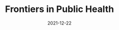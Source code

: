 ---
date: 2021-12-22
##
title:    Frontiers in Public Health 
## Titel der Publikation, beispielweise The Lancet.
##
authors: 'Chiodini, I, Gatti, D, Soranna, D, et al.'
##
status:   default
##
en:
  subtitle:   'Vitamin D Status and SARS-CoV-2 Infection and COVID-19 Clinical Outcomes'
  ##
  description: 'Several studies suggest an association between serum 25-hydroxyvitamin D (25OHD) and the outcomes of Severe Acute Respiratory Syndrome Corona-Virus-2 (SARS-CoV-2) infection, in particular Coronavirus Disease-2019 (COVID-19) related severity and mortality. The aim of the present meta-analysis was to investigate whether vitamin D status is associated with the COVID-19 severity, defined as ARDS requiring admission to intensive care unit (ICU) or mortality (primary endpoints) and with the susceptibility to SARS-CoV-2 and COVID-19-related hospitalization (secondary endpoints). A search in PubMed, ScienceDirect, Web of Science, Google Scholar, Scopus, and preprints repositories was performed until March 31th 2021 to identify all original observational studies reporting association measures, or enough data to calculate them, between Vitamin D status (insufficiency <75, deficiency <50, or severe deficiency <25 nmol/L) and risk of SARS-CoV-2 infection, COVID-19 hospitalization, ICU admission, or death during COVID-19 hospitalization. Fifty-four studies (49 as fully-printed and 5 as pre-print publications) were included for a total of 1,403,715 individuals. The association between vitamin D status and SARS-CoV2 infection, COVID-19 related hospitalization, COVID-19 related ICU admission, and COVID-19 related mortality was reported in 17, 9, 27, and 35 studies, respectively. Severe deficiency, deficiency and insufficiency of vitamin D were all associated with ICU admission, mortality, SARS-CoV-2 infection and COVID-19 hospitalization. Considering specific subgroups (i.e., Caucasian patients, high quality studies, and studies reporting adjusted association estimates) the results of primary endpoints did not change. Patients with low vitamin D levels present an increased risk of ARDS requiring admission to intensive care unit (ICU) or mortality due to SARS-CoV-2 infection and a higher susceptibility to SARS-CoV-2 infection and related hospitalization.'
  ## 
  tags:    [COVID-19, SARS-CoV-2 infection, intensive care unit, mortality, respiratory distress syndrome, vitamin D]
## 
de: 
  ##
  subtitle:   'Vitamin-D-Status und SARS-CoV-2-Infektion sowie klinische Ergebnisse von COVID-19'
  ##
  description: 'Mehrere Studien deuten auf einen Zusammenhang zwischen 25-Hydroxyvitamin D (25OHD) im Serum und den Folgen einer Infektion mit dem schweren akuten respiratorischen Syndrom Corona-Virus-2 (SARS-CoV-2) hin, insbesondere mit dem Schweregrad und der Sterblichkeit im Zusammenhang mit Coronavirus Disease-2019 (COVID-19). Ziel der vorliegenden Meta-Analyse war es, zu untersuchen, ob der Vitamin-D-Status mit dem Schweregrad der COVID-19-Infektion, definiert als ARDS, das eine Aufnahme auf der Intensivstation erfordert, oder mit der Sterblichkeit (primäre Endpunkte) sowie mit der Anfälligkeit für SARS-CoV-2 und COVID-19-bedingte Krankenhausaufenthalte (sekundäre Endpunkte) in Verbindung steht. Eine Suche in PubMed, ScienceDirect, Web of Science, Google Scholar, Scopus und Preprints Repositories wurde bis zum 31. März 2021 durchgeführt, um alle Originalbeobachtungsstudien zu identifizieren, die über Assoziationsmaße oder ausreichende Daten zu deren Berechnung zwischen dem Vitamin-D-Status (Insuffizienz <75, Mangel <50 oder schwerer Mangel <25 nmol/L) und dem Risiko einer SARS-CoV-2-Infektion, einer COVID-19-Krankenhauseinweisung, einer Aufnahme auf der Intensivstation oder eines Todes während eines COVID-19-Krankenhausaufenthalts berichten. Vierundfünfzig Studien (49 als Vollpublikationen und 5 als Vorabveröffentlichungen) wurden für insgesamt 1.403.715 Personen einbezogen. Der Zusammenhang zwischen dem Vitamin-D-Status und der SARS-CoV2-Infektion, der COVID-19-bedingten Hospitalisierung, der COVID-19-bedingten Aufnahme auf der Intensivstation und der COVID-19-bedingten Mortalität wurde in 17, 9, 27 bzw. 35 Studien festgestellt. Schwerer Mangel, Mangel und Insuffizienz von Vitamin D waren alle mit der Aufnahme in die Intensivstation, der Sterblichkeit, der SARS-CoV-2-Infektion und der COVID-19-Krankenhauseinweisung verbunden. Bei der Betrachtung spezifischer Untergruppen (d. h. kaukasische Patienten, qualitativ hochwertige Studien und Studien, die bereinigte Assoziationsschätzungen liefern) änderten sich die Ergebnisse der primären Endpunkte nicht. Patienten mit niedrigem Vitamin-D-Spiegel haben ein erhöhtes Risiko für ARDS, das eine Einweisung in die Intensivstation (ICU) erfordert, oder für Mortalität aufgrund einer SARS-CoV-2-Infektion und eine höhere Anfälligkeit für eine SARS-CoV-2-Infektion und damit verbundene Krankenhausaufenthalte.'
  ## 
  ##
  tags:     [COVID-19, SARS-CoV-2-Infektion, Intensivstation, Sterblichkeit, Atemnotsyndrom, Vitamin D]
##
group:  "Treatments"
##
credit:      https://doi.org/10.3389/fpubh.2021.736665
##
## 2020-09-30_10.1038_s41590-020-00808-x.md
---